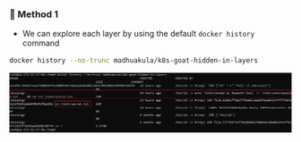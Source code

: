 ### 🎲 Method 1

* We can explore each layer by using the default `docker history` command

```bash
docker history --no-trunc madhuakula/k8s-goat-hidden-in-layers
```

![Scenario 15 docker history](./sc-15-2.png)
